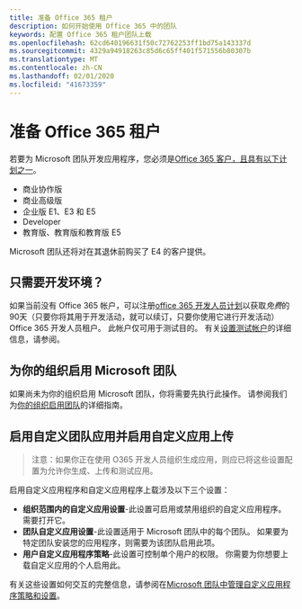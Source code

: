 ```yaml
---
title: 准备 Office 365 租户
description: 如何开始使用 Office 365 中的团队
keywords: 配置 Office 365 租户团队上载
ms.openlocfilehash: 62cd640196631f50c72762253ff1bd75a143337d
ms.sourcegitcommit: 4329a94918263c85d6c65ff401f571556b80307b
ms.translationtype: MT
ms.contentlocale: zh-CN
ms.lasthandoff: 02/01/2020
ms.locfileid: "41673359"
---
```

# <a name="prepare-your-office-365-tenant"></a>准备 Office 365 租户

若要为 Microsoft 团队开发应用程序，您必须是[Office 365 客户，且具有以下计划之一](https://products.office.com/business/compare-more-office-365-for-business-plans)。

* 商业协作版
* 商业高级版
* 企业版 E1、E3 和 E5
* Developer
* 教育版、教育版和教育版 E5

Microsoft 团队还将对在其退休前购买了 E4 的客户提供。

## <a name="just-need-a-development-environment"></a>只需要开发环境？

如果当前没有 Office 365 帐户，可以注册[office 365 开发人员计划](https://dev.office.com/devprogram)以获取*免费*的90天（只要你将其用于开发活动，就可以续订，只要你使用它进行开发活动） Office 365 开发人员租户。 此帐户仅可用于测试目的。 有关[设置测试帐户](https://support.office.com/article/Add-users-individually-or-in-bulk-to-Office-365-Admin-Help-1970f7d6-03b5-442f-b385-5880b9c256ec?ui=en-US&rs=en-US&ad=US)的详细信息，请参阅。

## <a name="enable-microsoft-teams-for-your-organization"></a>为你的组织启用 Microsoft 团队

如果尚未为你的组织启用 Microsoft 团队，你将需要先执行此操作。 请参阅我们为[你的组织启用团队](/microsoftteams/how-to-roll-out-teams)的详细指南。

## <a name="enable-custom-teams-apps-and-turn-on-custom-app-uploading"></a>启用自定义团队应用并启用自定义应用上传

> 注意：如果你正在使用 O365 开发人员组织生成应用，则应已将这些设置配置为允许你生成、上传和测试应用。

启用自定义应用程序和自定义应用程序上载涉及以下三个设置：

* **组织范围内的自定义应用设置**-此设置可启用或禁用组织的自定义应用程序。 需要打开它。 
* **团队自定义应用设置**-此设置适用于 Microsoft 团队中的每个团队。 如果要为特定团队安装您的应用程序，则需要为该团队启用此项。
* **用户自定义应用程序策略**-此设置可控制单个用户的权限。 你需要为你想要上载自定义应用的个人启用此。

有关这些设置如何交互的完整信息，请参阅在[Microsoft 团队中管理自定义应用程序策略和设置](/MicrosoftTeams/teams-custom-app-policies-and-settings)。
